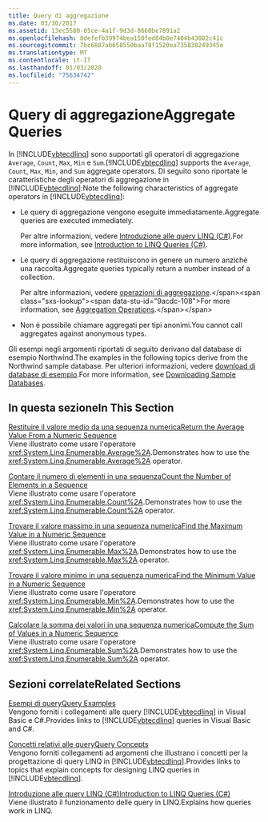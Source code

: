 ```yaml
---
title: Query di aggregazione
ms.date: 03/30/2017
ms.assetid: 13ec5580-05ce-4a1f-9d3d-8660be7891a2
ms.openlocfilehash: 8defefb39974bea150fed84b0e7404b43882c41c
ms.sourcegitcommit: 7bc6887ab658550baa78f1520ea735838249345e
ms.translationtype: MT
ms.contentlocale: it-IT
ms.lasthandoff: 01/03/2020
ms.locfileid: "75634742"
---
```

# <a name="aggregate-queries"></a><span data-ttu-id="9acdc-102">Query di aggregazione</span><span class="sxs-lookup"><span data-stu-id="9acdc-102">Aggregate Queries</span></span>
<span data-ttu-id="9acdc-103">In [!INCLUDE[vbtecdlinq](../../../../../../includes/vbtecdlinq-md.md)] sono supportati gli operatori di aggregazione `Average`, `Count`, `Max`, `Min` e `Sum`.</span><span class="sxs-lookup"><span data-stu-id="9acdc-103">[!INCLUDE[vbtecdlinq](../../../../../../includes/vbtecdlinq-md.md)] supports the `Average`, `Count`, `Max`, `Min`, and `Sum` aggregate operators.</span></span> <span data-ttu-id="9acdc-104">Di seguito sono riportate le caratteristiche degli operatori di aggregazione in [!INCLUDE[vbtecdlinq](../../../../../../includes/vbtecdlinq-md.md)]:</span><span class="sxs-lookup"><span data-stu-id="9acdc-104">Note the following characteristics of aggregate operators in [!INCLUDE[vbtecdlinq](../../../../../../includes/vbtecdlinq-md.md)]:</span></span>  
  
- <span data-ttu-id="9acdc-105">Le query di aggregazione vengono eseguite immediatamente.</span><span class="sxs-lookup"><span data-stu-id="9acdc-105">Aggregate queries are executed immediately.</span></span>  
  
     <span data-ttu-id="9acdc-106">Per altre informazioni, vedere [Introduzione alle query LINQ (C#)](../../../../../csharp/programming-guide/concepts/linq/introduction-to-linq-queries.md).</span><span class="sxs-lookup"><span data-stu-id="9acdc-106">For more information, see [Introduction to LINQ Queries (C#)](../../../../../csharp/programming-guide/concepts/linq/introduction-to-linq-queries.md).</span></span>  
  
- <span data-ttu-id="9acdc-107">Le query di aggregazione restituiscono in genere un numero anziché una raccolta.</span><span class="sxs-lookup"><span data-stu-id="9acdc-107">Aggregate queries typically return a number instead of a collection.</span></span>  
  
     <span data-ttu-id="9acdc-108">Per altre informazioni, vedere [operazioni di aggregazione](https://docs.microsoft.com/previous-versions/visualstudio/visual-studio-2013/bb546138(v=vs.120)).</span><span class="sxs-lookup"><span data-stu-id="9acdc-108">For more information, see [Aggregation Operations](https://docs.microsoft.com/previous-versions/visualstudio/visual-studio-2013/bb546138(v=vs.120)).</span></span>  
  
- <span data-ttu-id="9acdc-109">Non è possibile chiamare aggregati per tipi anonimi.</span><span class="sxs-lookup"><span data-stu-id="9acdc-109">You cannot call aggregates against anonymous types.</span></span>  
  
 <span data-ttu-id="9acdc-110">Gli esempi negli argomenti riportati di seguito derivano dal database di esempio Northwind.</span><span class="sxs-lookup"><span data-stu-id="9acdc-110">The examples in the following topics derive from the Northwind sample database.</span></span> <span data-ttu-id="9acdc-111">Per ulteriori informazioni, vedere [download di database di esempio](downloading-sample-databases.md).</span><span class="sxs-lookup"><span data-stu-id="9acdc-111">For more information, see [Downloading Sample Databases](downloading-sample-databases.md).</span></span>  
  
## <a name="in-this-section"></a><span data-ttu-id="9acdc-112">In questa sezione</span><span class="sxs-lookup"><span data-stu-id="9acdc-112">In This Section</span></span>  
 [<span data-ttu-id="9acdc-113">Restituire il valore medio da una sequenza numerica</span><span class="sxs-lookup"><span data-stu-id="9acdc-113">Return the Average Value From a Numeric Sequence</span></span>](return-the-average-value-from-a-numeric-sequence.md)  
 <span data-ttu-id="9acdc-114">Viene illustrato come usare l'operatore <xref:System.Linq.Enumerable.Average%2A>.</span><span class="sxs-lookup"><span data-stu-id="9acdc-114">Demonstrates how to use the <xref:System.Linq.Enumerable.Average%2A> operator.</span></span>  
  
 [<span data-ttu-id="9acdc-115">Contare il numero di elementi in una sequenza</span><span class="sxs-lookup"><span data-stu-id="9acdc-115">Count the Number of Elements in a Sequence</span></span>](count-the-number-of-elements-in-a-sequence.md)  
 <span data-ttu-id="9acdc-116">Viene illustrato come usare l'operatore <xref:System.Linq.Enumerable.Count%2A>.</span><span class="sxs-lookup"><span data-stu-id="9acdc-116">Demonstrates how to use the <xref:System.Linq.Enumerable.Count%2A> operator.</span></span>  
  
 [<span data-ttu-id="9acdc-117">Trovare il valore massimo in una sequenza numerica</span><span class="sxs-lookup"><span data-stu-id="9acdc-117">Find the Maximum Value in a Numeric Sequence</span></span>](find-the-maximum-value-in-a-numeric-sequence.md)  
 <span data-ttu-id="9acdc-118">Viene illustrato come usare l'operatore <xref:System.Linq.Enumerable.Max%2A>.</span><span class="sxs-lookup"><span data-stu-id="9acdc-118">Demonstrates how to use the <xref:System.Linq.Enumerable.Max%2A> operator.</span></span>  
  
 [<span data-ttu-id="9acdc-119">Trovare il valore minimo in una sequenza numerica</span><span class="sxs-lookup"><span data-stu-id="9acdc-119">Find the Minimum Value in a Numeric Sequence</span></span>](find-the-minimum-value-in-a-numeric-sequence.md)  
 <span data-ttu-id="9acdc-120">Viene illustrato come usare l'operatore <xref:System.Linq.Enumerable.Min%2A>.</span><span class="sxs-lookup"><span data-stu-id="9acdc-120">Demonstrates how to use the <xref:System.Linq.Enumerable.Min%2A> operator.</span></span>  
  
 [<span data-ttu-id="9acdc-121">Calcolare la somma dei valori in una sequenza numerica</span><span class="sxs-lookup"><span data-stu-id="9acdc-121">Compute the Sum of Values in a Numeric Sequence</span></span>](compute-the-sum-of-values-in-a-numeric-sequence.md)  
 <span data-ttu-id="9acdc-122">Viene illustrato come usare l'operatore <xref:System.Linq.Enumerable.Sum%2A>.</span><span class="sxs-lookup"><span data-stu-id="9acdc-122">Demonstrates how to use the <xref:System.Linq.Enumerable.Sum%2A> operator.</span></span>  
  
## <a name="related-sections"></a><span data-ttu-id="9acdc-123">Sezioni correlate</span><span class="sxs-lookup"><span data-stu-id="9acdc-123">Related Sections</span></span>  
 [<span data-ttu-id="9acdc-124">Esempi di query</span><span class="sxs-lookup"><span data-stu-id="9acdc-124">Query Examples</span></span>](query-examples.md)  
 <span data-ttu-id="9acdc-125">Vengono forniti i collegamenti alle query [!INCLUDE[vbtecdlinq](../../../../../../includes/vbtecdlinq-md.md)] in Visual Basic e C#.</span><span class="sxs-lookup"><span data-stu-id="9acdc-125">Provides links to [!INCLUDE[vbtecdlinq](../../../../../../includes/vbtecdlinq-md.md)] queries in Visual Basic and C#.</span></span>  
  
 [<span data-ttu-id="9acdc-126">Concetti relativi alle query</span><span class="sxs-lookup"><span data-stu-id="9acdc-126">Query Concepts</span></span>](query-concepts.md)  
 <span data-ttu-id="9acdc-127">Vengono forniti collegamenti ad argomenti che illustrano i concetti per la progettazione di query LINQ in [!INCLUDE[vbtecdlinq](../../../../../../includes/vbtecdlinq-md.md)].</span><span class="sxs-lookup"><span data-stu-id="9acdc-127">Provides links to topics that explain concepts for designing LINQ queries in [!INCLUDE[vbtecdlinq](../../../../../../includes/vbtecdlinq-md.md)].</span></span>  
  
 [<span data-ttu-id="9acdc-128">Introduzione alle query LINQ (C#)</span><span class="sxs-lookup"><span data-stu-id="9acdc-128">Introduction to LINQ Queries (C#)</span></span>](../../../../../csharp/programming-guide/concepts/linq/introduction-to-linq-queries.md)  
 <span data-ttu-id="9acdc-129">Viene illustrato il funzionamento delle query in LINQ.</span><span class="sxs-lookup"><span data-stu-id="9acdc-129">Explains how queries work in LINQ.</span></span>
